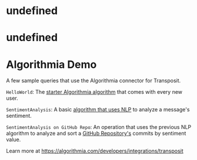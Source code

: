 # undefined
# undefined
# Algorithmia Demo

A few sample queries that use the Algorithmia connector for Transposit.

`HelloWorld`: The [starter Algorithmia algorithm](https://algorithmia.com/algorithms/demo/Hello) that comes with every new user.

`SentimentAnalysis`: A basic [algorithm that uses NLP](https://algorithmia.com/algorithms/nlp/SentimentAnalysis) to analyze a message's sentiment.

`SentimentAnalysis on GitHub Repo`: An operation that uses the previous NLP algorithm to analyze and sort a [GitHub Repository's](https://github.com/seattlerb/heckle) commits by sentiment value.

Learn more at https://algorithmia.com/developers/integrations/transposit
